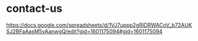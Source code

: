 # contact-us
https://docs.google.com/spreadsheets/d/1VJ7uppp2gRIDRWACoV_b72AUKSJ2BFaAasM5vAanwgQ/edit?gid=1601175094#gid=1601175094
